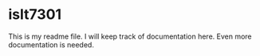 # islt7301
This is my readme file. I will keep track of documentation here. 
Even more documentation is needed.
